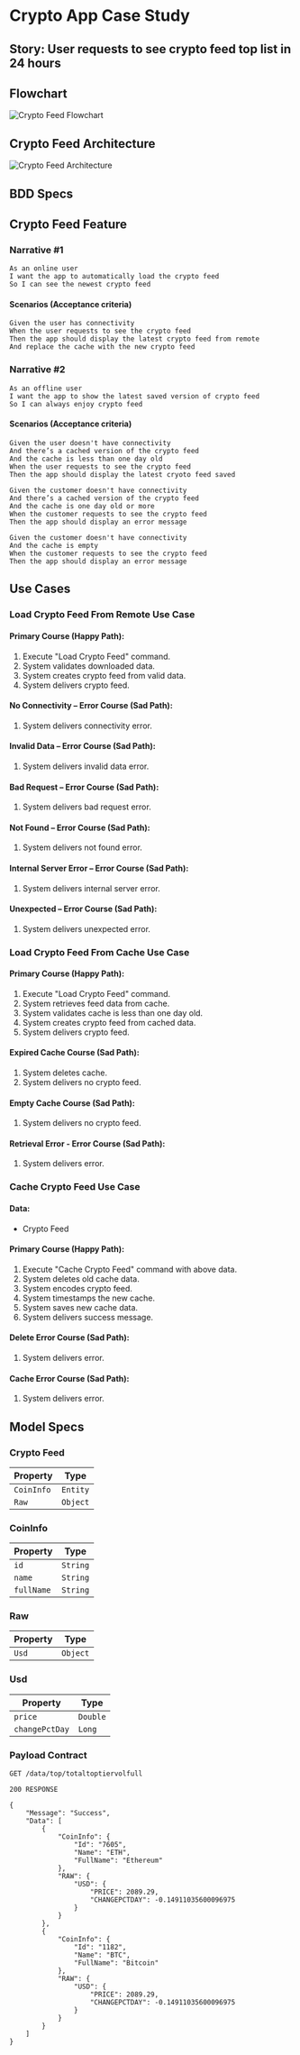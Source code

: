 # Crypto App Case Study

## Story: User requests to see crypto feed top list in 24 hours

## Flowchart

![Crypto Feed Flowchart](crypto_feed_flowchart.png)

## Crypto Feed Architecture

![Crypto Feed Architecture](crypto_feed_architecture.png)

## BDD Specs

## Crypto Feed Feature

### Narrative #1

```
As an online user
I want the app to automatically load the crypto feed
So I can see the newest crypto feed
```

#### Scenarios (Acceptance criteria)

```
Given the user has connectivity
When the user requests to see the crypto feed
Then the app should display the latest crypto feed from remote
And replace the cache with the new crypto feed
```

### Narrative #2

```
As an offline user
I want the app to show the latest saved version of crypto feed
So I can always enjoy crypto feed
```

#### Scenarios (Acceptance criteria)

```
Given the user doesn't have connectivity
And there’s a cached version of the crypto feed
And the cache is less than one day old
When the user requests to see the crypto feed
Then the app should display the latest cryoto feed saved

Given the customer doesn't have connectivity
And there’s a cached version of the crypto feed
And the cache is one day old or more
When the customer requests to see the crypto feed
Then the app should display an error message

Given the customer doesn't have connectivity
And the cache is empty
When the customer requests to see the crypto feed
Then the app should display an error message
```

## Use Cases

### Load Crypto Feed From Remote Use Case

#### Primary Course (Happy Path):
1. Execute "Load Crypto Feed" command.
2. System validates downloaded data.
3. System creates crypto feed from valid data.
4. System delivers crypto feed.

#### No Connectivity – Error Course (Sad Path):
1. System delivers connectivity error.

#### Invalid Data – Error Course (Sad Path):
1. System delivers invalid data error.

#### Bad Request – Error Course (Sad Path):
1. System delivers bad request error.

#### Not Found – Error Course (Sad Path):
1. System delivers not found error.

#### Internal Server Error – Error Course (Sad Path):
1. System delivers internal server error.

#### Unexpected – Error Course (Sad Path):
1. System delivers unexpected error.


### Load Crypto Feed From Cache Use Case

#### Primary Course (Happy Path):
1. Execute "Load Crypto Feed" command.
2. System retrieves feed data from cache.
3. System validates cache is less than one day old.
4. System creates crypto feed from cached data.
5. System delivers crypto feed.

#### Expired Cache Course (Sad Path):
1. System deletes cache.
2. System delivers no crypto feed.

#### Empty Cache Course (Sad Path):
1. System delivers no crypto feed.

#### Retrieval Error - Error Course (Sad Path):
1. System delivers error.

### Cache Crypto Feed Use Case

#### Data:
- Crypto Feed

#### Primary Course (Happy Path):
1. Execute "Cache Crypto Feed" command with above data.
2. System deletes old cache data.
3. System encodes crypto feed.
4. System timestamps the new cache.
5. System saves new cache data.
6. System delivers success message.

#### Delete Error Course (Sad Path):
1. System delivers error.

#### Cache Error Course (Sad Path):
1. System delivers error.

## Model Specs

### Crypto Feed

| Property   | Type     |
|------------|----------|
| `CoinInfo` | `Entity` |
| `Raw`      | `Object` |

### CoinInfo
| Property       | Type     |
|----------------|----------|
| `id`           | `String` |
| `name`         | `String` |
| `fullName`     | `String` |

### Raw
| Property | Type     |
|----------|----------|
| `Usd`    | `Object` |

### Usd
| Property       | Type     |
|----------------|----------|
| `price`        | `Double` |
| `changePctDay` | `Long`   |

### Payload Contract

```
GET /data/top/totaltoptiervolfull

200 RESPONSE

{
    "Message": "Success",
    "Data": [
        {
            "CoinInfo": {
                "Id": "7605",
                "Name": "ETH",
                "FullName": "Ethereum"
            },
            "RAW": {
                "USD": {
                    "PRICE": 2089.29,
                    "CHANGEPCTDAY": -0.14911035600096975
                }
            }
        },
        {
            "CoinInfo": {
                "Id": "1182",
                "Name": "BTC",
                "FullName": "Bitcoin"
            },
            "RAW": {
                "USD": {
                    "PRICE": 2089.29,
                    "CHANGEPCTDAY": -0.14911035600096975
                }
            }
        }
    ]
}
```